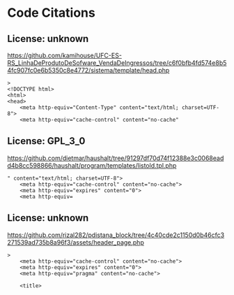 # Code Citations

## License: unknown
https://github.com/kamihouse/UFC-ES-RS_LinhaDeProdutoDeSofware_VendaDeIngressos/tree/c6f0bfb4fd574e8b54fc907fc0e6b5350c8e4772/sistema/template/head.php

```
>
<!DOCTYPE html>
<html>
<head>
    <meta http-equiv="Content-Type" content="text/html; charset=UTF-8">
    <meta http-equiv="cache-control" content="no-cache"
```


## License: GPL_3_0
https://github.com/dietmar/haushalt/tree/91297df70d74f12388e3c0068eadd4b8cc598866/haushalt/program/templates/listold.tpl.php

```
" content="text/html; charset=UTF-8">
    <meta http-equiv="cache-control" content="no-cache">
    <meta http-equiv="expires" content="0">
    <meta http-equiv=
```


## License: unknown
https://github.com/rizal282/pdistana_block/tree/4c40cde2c1150d0b46cfc3271539ad735b8a96f3/assets/header_page.php

```
>
    <meta http-equiv="cache-control" content="no-cache">
    <meta http-equiv="expires" content="0">
    <meta http-equiv="pragma" content="no-cache">

    <title>
```

